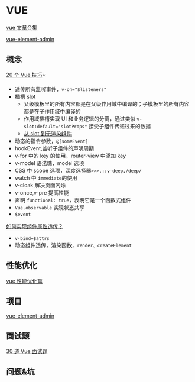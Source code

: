 # VUE

[vue 文章合集](https://juejin.im/collection/6845244138305093646)

[vue-element-admin](https://panjiachen.github.io/vue-element-admin-site/zh/guide/#%E5%8A%9F%E8%83%BD)

## 概念

[ 20 个 Vue 技巧](https://juejin.im/post/6872128694639394830#heading-22)⭐

- 透传所有监听事件，`v-on="$listeners"`
- 插槽 slot
  - 父级模板里的所有内容都是在父级作用域中编译的；子模板里的所有内容都是在子作用域中编译的
  - 作用域插槽实现 UI 和业务逻辑的分离，通过类似 `v-slot:default="slotProps"` 接受子组件传递过来的数据
  - [从 slot 到无渲染组件](https://juejin.im/post/6869537683736100871)
- 动态的指令参数，`@[someEvent]`
- hookEvent,监听子组件的声明周期
- v-for 中的 key 的使用，router-view 中添加 key
- v-model 语法糖，model 选项
- CSS 中 scope 选项，深度选择器`>>>,::v-deep,/deep/`
- watch 中 `immediate`的使用
- v-cloak 解决页面闪烁
- v-once,v-pre 提高性能
- 声明 `functional: true`，表明它是一个函数式组件
- `Vue.observable` 实现状态共享
- `$event`

[如何实现组件属性透传？](https://juejin.im/post/6865451649817640968#heading-3)

- `v-bind=$attrs`
- 动态组件透传，渲染函数，`render、createElement`

## 性能优化

[vue 性能优化篇](https://zhuanlan.zhihu.com/p/222017168)

## 项目

[vue-element-admin](https://panjiachen.github.io/vue-element-admin-site/zh/guide/#%E5%8A%9F%E8%83%BD)

## 面试题

[30 道 Vue 面试题](https://juejin.im/post/6844903918753808398)

## 问题&坑
